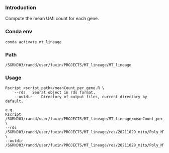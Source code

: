 ### Introduction

Compute the mean UMI count for each gene.

### Conda env

    conda activate mt_lineage

### Path

    /SGRNJ03/randd/user/fuxin/PROJECTS/MT_lineage/MT_lineage

### Usage

    Rscript <script_path>/meanCount_per_gene.R \
        --rds   Seurat object in rds format.
        --outdir    Directory of output files, current directory by default.

    e.g.
    Rscript /SGRNJ03/randd/user/fuxin/PROJECTS/MT_lineage/MT_lineage/meanCount_per_gene.R \
    --rds   /SGRNJ03/randd/user/fuxin/PROJECTS/MT_lineage/res/20211029_mito/Poly_MT_11mito_102/Poly_MT_11mito_102.rds \
    --outdir    /SGRNJ03/randd/user/fuxin/PROJECTS/MT_lineage/res/20211029_mito/Poly_MT_11mito_102
